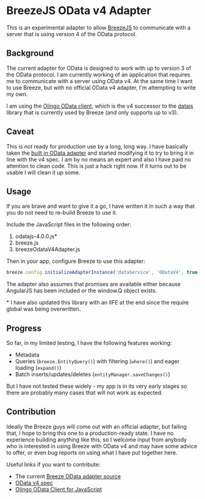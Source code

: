 # BreezeJS OData v4 Adapter

This is an experimental adapter to allow [BreezeJS](http://www.getbreezenow.com/) to communicate with a server that is using version 4 of the OData protocol.

## Background

The current adapter for OData is designed to work with up to version 3 of the OData protocol. I am currently working of an application that requires me to communicate with a server using OData v4.
At the same time I want to use Breeze, but with no official OData v4 adapter, I'm attempting to write my own.

I am using the [Olingo OData client](http://olingo.apache.org/doc/javascript/index.html), which is the v4 successor to the [datajs](http://datajs.codeplex.com/) library that is currently used by Breeze (and only supports up to v3).

## Caveat

This is *not* ready for production use by a long, long way. I have basically taken the [built in OData adapter](https://github.com/Breeze/breeze.js/blob/master/src/b00_breeze.dataService.odata.js)
and started modifying it to try to bring it in line with the v4 spec. I am by no means an expert and also I have paid no attention to clean code. This is just a hack right now. If it turns
out to be usable I will clean it up some.

## Usage

If you are brave and want to give it a go, I have written it in such a way that you do not need to re-build Breeze to use it.

Include the JavaScript files in the following order:

1. odatajs-4.0.0.js*
2. breeze.js
3. breezeOdataV4Adapter.js

Then in your app, configure Breeze to use this adapter:

```JavaScript
breeze.config.initializeAdapterInstance('dataService', 'ODataV4', true);
```

The adapter also assumes that promises are available either because AngularJS has been included or the window.Q object exists.

\* I have also updated this library with an IIFE at the end since the require global was being overwritten.

## Progress

So far, in my limited testing, I have the following features working:
- Metadata
- Queries (`breeze.EntityQuery()`) with filtering (`where()`) and eager loading (`expand()`)
- Batch inserts/updates/deletes (`entityManager.saveChanges()`)

But I have not tested these widely - my app is in its very early stages so there are probably many cases that will not work as expected.

## Contribution

Ideally the Breeze guys will come out with an official adapter, but failing that, I hope to bring this one to a production-ready state. I have no
experience building anything like this, so I welcome input from anybody who is interested in using Breeze with OData v4 and may have some advice to offer, or even bug reports
on using what I have put together here.

Useful links if you want to contribute:

- The current [Breeze OData adapter source](https://github.com/Breeze/breeze.js/blob/master/src/b00_breeze.dataService.odata.js)
- [OData v4 spec](http://www.odata.org/documentation/odata-version-4-0/)
- [Olingo OData Client for JavaScript](http://olingo.apache.org/doc/javascript/index.html)
